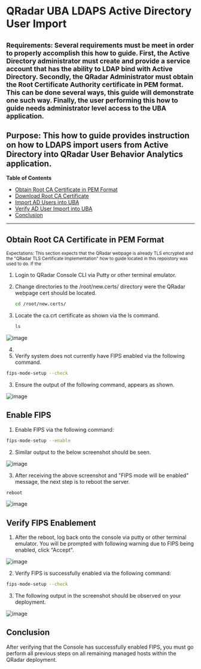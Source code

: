 # QRadar UBA LDAPS Active Directory User Import
<sub>Requirements: Several requirements must be meet in order to properly accomplish this how to guide.  First, the Active Directory administrator must create and provide a service account that has the ability to LDAP bind with Active Directory.  Secondly, the QRadar Administrator must obtain the Root Certificate Authority certificate in PEM format. This can be done several ways, this guide will demonstrate one such way.  Finally, the user performing this how to guide needs administrator level access to the UBA application.<sub>
---
Purpose: This how to guide provides instruction on how to LDAPS import users from Active Directory into QRadar User Behavior Analytics application. 
----
**Table of Contents**
* [Obtain Root CA Certificate in PEM Format](#obain-root-ca-certificate-in-pem-format)
* [Download Root CA Certificate](#download-root-ca-certificate)
* [Import AD Users into UBA](#import-ad-users-into-uba)
* [Verify AD User Import into UBA](#verify-user-import-into-uba)
* [Conclusion](#conclusion)
---  
## Obtain Root CA Certificate in PEM Format
<sub>Expectations: This section expects that the QRadar webpage is already TLS encrypted and the "QRadar TLS Certificate Implementation" how to guide located in this repoistory was used to do. If the <sub>

1. Login to QRadar Console CLI via Putty or other terminal emulator.
   
2. Change directories to the /root/new.certs/ directory were the QRadar webpage cert should be located.

   ```bash
   cd /root/new.certs/
   ```

3. Locate the ca.crt certificate as shown via the ls command.

   ```bash
   ls
   ```
![image](https://github.com/clreyes16/IBM-QRadar-SIEM/assets/61694366/d4944deb-131f-4479-925c-4be49085be88)

4.    
5. Verify system does not currently have FIPS enabled via the following command.
```bash
fips-mode-setup --check
```
3. Ensure the output of the following command, appears as shown.
  
 ![image](https://github.com/clreyes16/IBM-QRadar/assets/61694366/f2b46fa8-7413-4a20-81a9-d863abd77f6c)


## Enable FIPS
1. Enable FIPS via the following command:
```bash
fips-mode-setup --enable
 ```
2. Similar output to the below screenshot should be seen.


![image](https://github.com/clreyes16/IBM-QRadar/assets/61694366/8edffce1-9177-45e5-9bad-59cf2bff36bd)


3. After receiving the above screenshot and "FIPS mode will be enabled" message, the next step is to reboot the server.

```bash
reboot
```

![image](https://github.com/clreyes16/IBM-QRadar/assets/61694366/fdb6c8be-6974-4e8f-8b38-daf1a543fdc2)


## Verify FIPS Enablement
1. After the reboot, log back onto the console via putty or other terminal emulator. You will be prompted with following warning due to FIPS being enabled, click "Accept". 

![image](https://github.com/clreyes16/IBM-QRadar/assets/61694366/7f2134cf-85b8-4aa5-b443-bdf110cf7162)


2. Verify FIPS is successfully enabled via the following command:
```bash
fips-mode-setup --check
```


3. The following output in the screenshot should be observed on your deployment.

   
![image](https://github.com/clreyes16/IBM-QRadar/assets/61694366/cd319a1b-e36e-4d8a-bfca-176338bfaca2)

## Conclusion
After verifying that the Console has successfully enabled FIPS, you must go perform all previous steps on all remaining managed hosts within the QRadar deployment.
